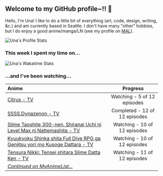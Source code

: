 ## Welcome to my GitHub profile~!! :revolving_hearts:

Hello, I'm Una! I like to do a little bit of everything (art, code, design, writing, &c.) and am currently based in Seattle.
I don't have many "other" hobbies, but I do enjoy a good anime/manga/LN (see my profile on [MAL](https://myanimelist.net/profile/unasareyou)).

![Una's Profile Stats](https://github-readme-stats.vercel.app/api?username=una-ada&hide_title=true&show_icons=true)

### This week I spent my time on...

![Una's Wakatime Stats](https://github-readme-stats.vercel.app/api/wakatime?username=unaada&layout=compact&hide_title=true&langs_count=6)

### ...and I've been watching...
| Anime | Progress |
|:------|:--------:|
|<!-- BLOG-POST-LIST:START -->[Citrus - TV](https://myanimelist.net/anime/34382/Citrus) | Watching - 5 of 12 episodes | 
 |[SSSS.Dynazenon - TV](https://myanimelist.net/anime/40870/SSSSDynazenon) | Completed - 12 of 12 episodes | 
 |[Slime Taoshite 300-nen, Shiranai Uchi ni Level Max ni Nattemashita - TV](https://myanimelist.net/anime/40586/Slime_Taoshite_300-nen_Shiranai_Uchi_ni_Level_Max_ni_Nattemashita) | Watching - 10 of 12 episodes | 
 |[Kyuukyoku Shinka shita Full Dive RPG ga Genjitsu yori mo Kusoge Dattara - TV](https://myanimelist.net/anime/44276/Kyuukyoku_Shinka_shita_Full_Dive_RPG_ga_Genjitsu_yori_mo_Kusoge_Dattara) | Watching - 10 of 12 episodes | 
 |[Tensura Nikki: Tensei shitara Slime Datta Ken - TV](https://myanimelist.net/anime/41488/Tensura_Nikki__Tensei_shitara_Slime_Datta_Ken) | Watching - 11 of 12 episodes | 
 |<!-- BLOG-POST-LIST:END -->[_Continued on MyAnimeList..._](https://myanimelist.net/profile/unasareyou)
